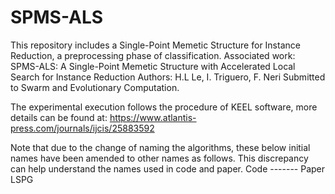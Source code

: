 # SPMS-ALS
This repository includes a Single-Point Memetic Structure for Instance Reduction, a preprocessing phase of classification.  Associated work:  SPMS-ALS: A Single-Point Memetic Structure with Accelerated Local Search for Instance Reduction  Authors: H.L Le, I. Triguero, F. Neri  Submitted to Swarm and Evolutionary Computation.

The experimental execution follows the procedure of KEEL software, more details can be found at: https://www.atlantis-press.com/journals/ijcis/25883592 

Note that due to the change of naming the algorithms, these below initial names have been amended to other names as follows. This discrepancy can help understand the names used in code and paper.
Code      -------    Paper
LSPG                 
